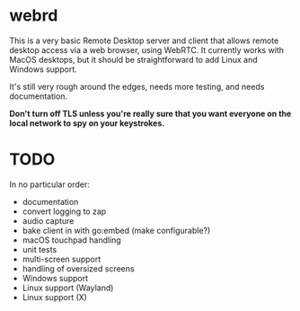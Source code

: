 # webrd
This is a very basic Remote Desktop server and client that allows remote desktop access via a web browser, using WebRTC. It currently works with MacOS desktops, but it should be straightforward to add Linux and Windows support.

It's still very rough around the edges, needs more testing, and needs documentation. 

**Don't turn off TLS unless you're really sure that you want everyone on the local network to spy on your keystrokes.**

# TODO
In no particular order:

- documentation
- convert logging to zap
- audio capture
- bake client in with go:embed (make configurable?)
- macOS touchpad handling
- unit tests
- multi-screen support
- handling of oversized screens
- Windows support
- Linux support (Wayland)
- Linux support (X)